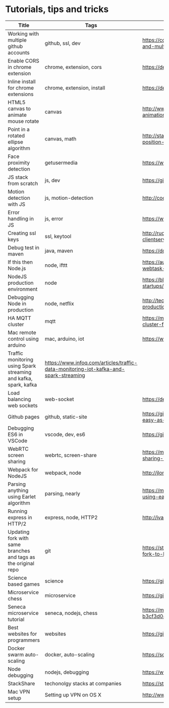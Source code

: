# Tutorials, tips and tricks

Title  | Tags | Link
------------ | ---------- | --------------
Working with multiple github accounts | github, ssl, dev | https://code.tutsplus.com/tutorials/quick-tip-how-to-work-with-github-and-multiple-accounts--net-22574
Enable CORS in chrome extension | chrome, extension, cors | https://developer.chrome.com/extensions/xhr
Inline install for chrome extensions | chrome, extension, install | https://developer.chrome.com/webstore/inline_installation?hl=en
HTML5 canvas to animate mouse rotate | canvas | http://www.lonhosford.com/lonblog/2011/10/23/html5-canvas-based-animation-rotate-arrow-to-mouse-position/
Point in a rotated ellipse algorithm | canvas, math | http://stackoverflow.com/questions/7946187/point-and-ellipse-rotated-position-test-algorithm
Face proximity detection | getusermedia | https://www.sitepoint.com/face-proximity-detection-with-javascript/
JS stack from scratch | js, dev | https://github.com/verekia/js-stack-from-scratch
Motion detection with JS | js, motion-detection | http://codersblock.com/blog/motion-detection-with-javascript/
Error handling in JS | js, error | https://www.sitepoint.com/proper-error-handling-javascript/
Creating ssl keys | ssl, keytool | http://ruchirawageesha.blogspot.in/2010/07/how-to-create-clientserver-keystores.html
Debug test in maven | java, maven | https://doc.nuxeo.com/corg/how-to-debug-a-test-run-with-maven/
If this then Node.js | node, ifttt | https://auth0.com/blog/if-this-then-node-dot-js-extending-ifttt-with-webtask-dot-io/
NodeJS production environment | node | https://blog.risingstack.com/nodejs-production-environment-for-startups/
Debugging Node in production | node, netflix | http://techblog.netflix.com/2015/12/debugging-nodejs-in-production.html
HA MQTT cluster | mqtt | https://medium.com/@lelylan/how-to-build-an-high-availability-mqtt-cluster-for-the-internet-of-things-8011a06bd000
Mac remote control using arduino | mac, arduino, iot | https://www.sitepoint.com/remote-control-mac-node-js-arduino/
Traffic monitoring using Spark streaming and kafka, spark, kafka | https://www.infoq.com/articles/traffic-data-monitoring-iot-kafka-and-spark-streaming
Load balancing web sockets | web-socket | https://deepstream.io/blog/load-balancing-websocket-connections/
Github pages | github, static-site | https://github.com/blog/2289-publishing-with-github-pages-now-as-easy-as-1-2-3
Debugging ES6 in VSCode | vscode, dev, es6 | https://gist.github.com/dchowitz/83bdd807b5fa016775f98065b381ca4e
WebRTC screen sharing | webrtc, screen-share | https://medium.com/@chris_82106/implementing-webrtc-screen-sharing-in-a-web-app-late-2016-51c1a2642e4#.gneagpasl
Webpack for NodeJS | webpack, node | http://jlongster.com/Backend-Apps-with-Webpack--Part-I
Parsing anything using Earlet algorithm | parsing, nearly | https://medium.com/@gajus/parsing-absolutely-anything-in-javascript-using-earley-algorithm-886edcc31e5e
Running express in HTTP/2 | express, node, HTTP2 | http://ivanjov.com/running-express-koa-and-hapi-on-http-2/
Updating fork with same branches and tags as the original repo | git | https://stackoverflow.com/questions/15779740/how-to-update-my-fork-to-have-the-same-branches-and-tags-as-the-original-reposit
Science based games | science | https://github.com/stared/science-based-games-list
Microservice chess | microservice | https://github.com/JeffML/ms-chess
Seneca microservice tutorial | seneca, nodejs, chess | https://medium.freecodecamp.org/follow-the-rules-with-seneca-b3cf3d08fe5d
Best websites for programmers | websites | https://github.com/sdmg15/Best-websites-a-programmer-should-visit
Docker swarm auto-scaling | docker, auto-scaling | https://scene-si.org/2017/05/02/auto-scaling-a-docker-swarm/
Node debugging | nodejs, debugging | https://www.sitepoint.com/debugging-javascript-node-debugger/
StackShare | techonolgy stacks at companies | https://stackshare.io/
Mac VPN setup | Setting up VPN on OS X | http://www.wikihow.com/Set-Up-VNC-on-Mac-OS-X
